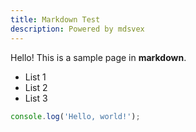 ```yaml
---
title: Markdown Test
description: Powered by mdsvex
---
```


Hello! This is a sample page in **markdown**.

- List 1
- List 2
- List 3

```js
console.log('Hello, world!');
```
